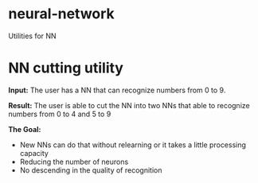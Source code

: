 # neural-network
Utilities for NN

# NN cutting utility

**Input:** The user has a NN that can recognize numbers from 0 to 9.

**Result:** The user is able to cut the NN into two NNs that able to recognize numbers from 0 to 4 and 5 to 9

**The Goal:**
- New NNs can do that without relearning or it takes a little processing capacity
- Reducing the number of neurons
- No descending in the quality of recognition
